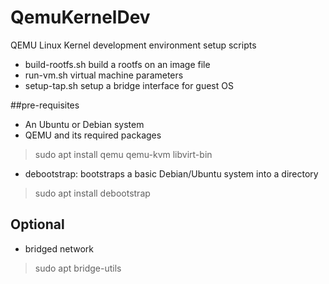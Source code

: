 # QemuKernelDev
QEMU Linux Kernel development environment setup scripts

- build-rootfs.sh build a rootfs on an image file
- run-vm.sh virtual machine parameters
- setup-tap.sh setup a bridge interface for guest OS

##pre-requisites

- An Ubuntu or Debian system
- QEMU and its required packages 
> sudo apt install qemu qemu-kvm libvirt-bin 
- debootstrap: bootstraps a basic Debian/Ubuntu system into a directory
> sudo apt install debootstrap

## Optional

- bridged network
> sudo apt bridge-utils


